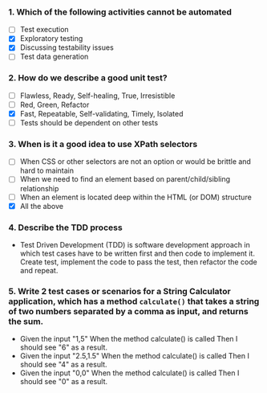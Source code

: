 ### 1. Which of the following activities cannot be automated
- [ ] Test execution
- [x] Exploratory testing
- [x] Discussing testability issues
- [ ] Test data generation

### 2. How do we describe a good unit test?
- [ ] Flawless, Ready, Self-healing, True, Irresistible
- [ ] Red, Green, Refactor
- [x] Fast, Repeatable, Self-validating, Timely, Isolated
- [ ] Tests should be dependent on other tests

### 3. When is it a good idea to use XPath selectors
- [ ] When CSS or other selectors are not an option or would be brittle and hard to maintain
- [ ] When we need to find an element based on parent/child/sibling relationship
- [ ] When an element is located deep within the HTML (or DOM) structure
- [x] All the above

### 4. Describe the TDD process
- Test Driven Development (TDD) is software development approach in which test cases have to be written first and then code to implement it. Create test,  implement the code to pass the test, then refactor the code and repeat.

### 5. Write 2 test cases or scenarios for a String Calculator application, which has a method ```calculate()``` that takes a string of two numbers separated by a comma as input, and returns the sum.
- Given the input "1,5" When the method calculate() is called Then I should see "6" as a result.
- Given the input "2.5,1.5" When the method calculate() is called Then I should see "4" as a result.
- Given the input "0,0" When the method calculate() is called Then I should see "0" as a result.
